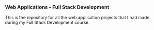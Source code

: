 ### Web Applications - Full Stack Development

This is the repository for all the web application projects that I had made during my Full Stack Development course.
